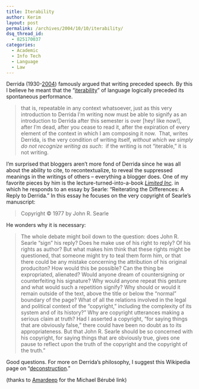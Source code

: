 ```yaml
---
title: Iterability
author: Kerim
layout: post
permalink: /archives/2004/10/10/iterability/
dsq_thread_id:
  - 825170037
categories:
  - Academic
  - Info Tech
  - Language
  - Law
---
```

Derrida (1930-<a href="http://news.bbc.co.uk/1/hi/world/europe/3729844.stm" onclick="_gaq.push(['_trackEvent', 'outbound-article', 'http://news.bbc.co.uk/1/hi/world/europe/3729844.stm', '2004']);" >2004</a>) famously argued that writing preceded speech. By this I believe he meant that the &#8220;<a href="http://www.michaelberube.com/EE/index.php/weblog/jacques_derrida_resquiescat_in_pace_and_may_his_work_trouble_us_all/" onclick="_gaq.push(['_trackEvent', 'outbound-article', 'http://www.michaelberube.com/EE/index.php/weblog/jacques_derrida_resquiescat_in_pace_and_may_his_work_trouble_us_all/', 'iterability']);" >iterability</a>&#8221; of language logically preceded its spontaneous performance.

> that is, repeatable in any context whatsoever, just as this very introduction to Derrida I’m writing now must be able to signify as an introduction to Derrida after this semester is over [hey! like now!], after I’m dead, after you cease to read it, after the expiration of every element of the context in which I am composing it now.  That, writes Derrida, is the very condition of writing itself, *without which we simply do not recognize writing as such*:  if the writing is not “iterable,” it is not writing.

I&#8217;m surprised that bloggers aren&#8217;t more fond of Derrida since he was all about the ability to cite, to recontextualize, to reveal the suppressed meanings in the writings of others &#8211; everything a blogger does. One of my favorite pieces by him is the lecture-turned-into-a-book *<a href="http://www.addall.com/New/LinkToUs.cgi?isbn=0810107880&#38;dispCurr=USD&#38;title=Limited+Inc" onclick="_gaq.push(['_trackEvent', 'outbound-article', 'http://www.addall.com/New/LinkToUs.cgi?isbn=0810107880&dispCurr=USD&title=Limited+Inc', 'Limited Inc']);" >Limited Inc</a>.* in which he responds to an essay by Searle: &#8220;Reiterating the Differences: A Reply to Derrida.&#8221; In this essay he focuses on the very copyright of Searle&#8217;s manuscript:

> Copyright © 1977 by John R. Searle

He wonders why it is necessary:

> The whole debate might boil down to the question: does John R. Searle &#8220;sign&#8221; his reply? Does he make use of his right to reply? Of his rights as author? But what makes him think that these rights might be questioned, that someone might try to teal them form him, or that there could be any mistake concerning the attribution of his original produciton? How would this be possible? Can the thing be expropriated, alienated? Would anyone dream of countersigning or counterfeiting his signature? Why would anyone repeat this gesture and what would such a repetition signify? Why should or would it remain outside of the text, above the title or below the &#8220;normal&#8221; boundary of the page? What of all the relations involved in the legal and political context of the &#8220;copyright,&#8221; including the complexity of its system and of its history?&#8221; Why are copyright utterances making a serious claim at truth? Had I asserted a copyright, &#8220;for saying things that are obviously false,&#8221; there could have been no doubt as to its appropriateness. But that John R. Searle should be so concerned with his copyright, for saying things that are obviously true, gives one pause to reflect upon the truth of the copyright and the copyright of the truth.&#8221;

Good questions. For more on Derrida&#8217;s philosophy, I suggest this Wikipedia page on &#8220;<a href="http://en.wikipedia.org/wiki/Deconstruction" onclick="_gaq.push(['_trackEvent', 'outbound-article', 'http://en.wikipedia.org/wiki/Deconstruction', 'deconstruction']);" >deconstruction</a>.&#8221;

(thanks to <a href="http://www.lehigh.edu/~amsp/2004/10/theorist-jacques-derrida-dead-at-74.html" onclick="_gaq.push(['_trackEvent', 'outbound-article', 'http://www.lehigh.edu/~amsp/2004/10/theorist-jacques-derrida-dead-at-74.html', 'Amardeep']);" >Amardeep</a> for the Michael Bérubé link)

